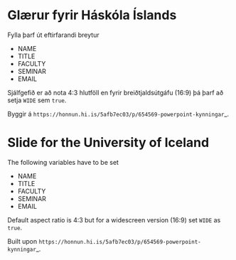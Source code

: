 # Glærur fyrir Háskóla Íslands

Fylla þarf út eftirfarandi breytur
* NAME
* TITLE
* FACULTY
* SEMINAR
* EMAIL

Sjálfgefið er að nota 4:3 hlutföll en fyrir breiðtjaldsútgáfu (16:9) þá þarf að setja `WIDE` sem `true`.

Byggir á `https://honnun.hi.is/5afb7ec03/p/654569-powerpoint-kynningar`_.

# Slide for the University of Iceland

The following variables have to be set
* NAME
* TITLE
* FACULTY
* SEMINAR
* EMAIL

Default aspect ratio is 4:3 but for a widescreen version (16:9) set `WIDE` as `true`.

Built upon `https://honnun.hi.is/5afb7ec03/p/654569-powerpoint-kynningar`_.
